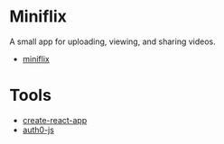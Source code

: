 # Miniflix
A small app for uploading, viewing, and sharing videos.
* [miniflix](https://miniflix-react.herokuapp.com)

# Tools
* [create-react-app](https://github.com/facebookincubator/create-react-app)
* [auth0-js](https://github.com/auth0/auth0.js)
